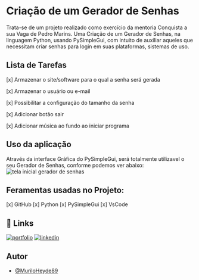 
# Criação de um Gerador de Senhas 

Trata-se de um projeto realizado como exercício da mentoria Conquista a sua Vaga de Pedro Marins. 
Uma Criação de um Gerador de Senhas, na linguagem Python, usando PySimpleGui, com intuito de auxiliar aqueles que necessitam criar senhas para login em suas plataformas, sistemas de uso.


## Lista de Tarefas

[x] Armazenar o site/software para o qual a senha será gerada

[x] Armazenar o usuário ou e-mail

[x] Possibilitar a configuração do tamanho da senha

[x] Adicionar botão sair

[x] Adicionar música ao fundo ao iniciar programa


## Uso da aplicação

Através da interface Gráfica do PySimpleGui, será totalmente utilizavel o seu Gerador de Senhas, conforme podemos ver abaixo:
![tela inicial gerador de senhas](https://user-images.githubusercontent.com/115501310/199019204-fd99b24e-6259-463b-8932-a97f5558247e.JPG)


## Feramentas usadas no Projeto:

[x] GitHub
[x] Python
[x] PySimpleGui
[x] VsCode


## 🔗 Links
[![portfolio](https://img.shields.io/badge/my_portfolio-000?style=for-the-badge&logo=ko-fi&logoColor=white)](https://github.com/MuriloHeyde89/)
[![linkedin](https://img.shields.io/badge/linkedin-0A66C2?style=for-the-badge&logo=linkedin&logoColor=white)](https://www.linkedin.com/in/murilo-heyde/)


## Autor

- [@MuriloHeyde89](https://github.com/MuriloHeyde89)

